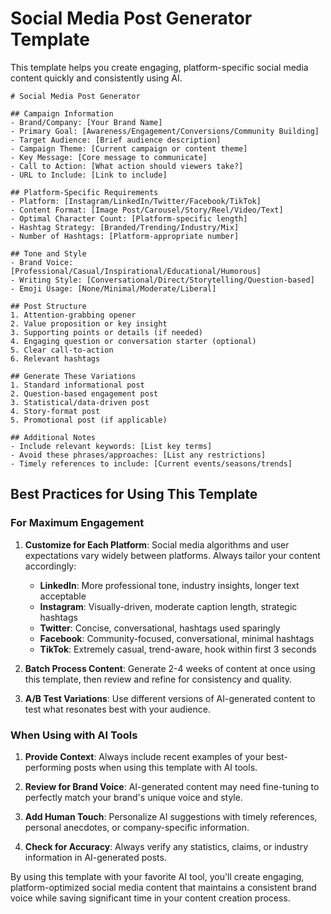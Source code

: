 # Social Media Post Generator Template

This template helps you create engaging, platform-specific social media content quickly and consistently using AI.

```
# Social Media Post Generator

## Campaign Information
- Brand/Company: [Your Brand Name]
- Primary Goal: [Awareness/Engagement/Conversions/Community Building]
- Target Audience: [Brief audience description]
- Campaign Theme: [Current campaign or content theme]
- Key Message: [Core message to communicate]
- Call to Action: [What action should viewers take?]
- URL to Include: [Link to include]

## Platform-Specific Requirements
- Platform: [Instagram/LinkedIn/Twitter/Facebook/TikTok]
- Content Format: [Image Post/Carousel/Story/Reel/Video/Text]
- Optimal Character Count: [Platform-specific length]
- Hashtag Strategy: [Branded/Trending/Industry/Mix]
- Number of Hashtags: [Platform-appropriate number]

## Tone and Style
- Brand Voice: [Professional/Casual/Inspirational/Educational/Humorous]
- Writing Style: [Conversational/Direct/Storytelling/Question-based]
- Emoji Usage: [None/Minimal/Moderate/Liberal]

## Post Structure
1. Attention-grabbing opener
2. Value proposition or key insight
3. Supporting points or details (if needed)
4. Engaging question or conversation starter (optional)
5. Clear call-to-action
6. Relevant hashtags

## Generate These Variations
1. Standard informational post
2. Question-based engagement post
3. Statistical/data-driven post
4. Story-format post
5. Promotional post (if applicable)

## Additional Notes
- Include relevant keywords: [List key terms]
- Avoid these phrases/approaches: [List any restrictions]
- Timely references to include: [Current events/seasons/trends]
```

## Best Practices for Using This Template

### For Maximum Engagement

1. **Customize for Each Platform**: Social media algorithms and user expectations vary widely between platforms. Always tailor your content accordingly:
   - **LinkedIn**: More professional tone, industry insights, longer text acceptable
   - **Instagram**: Visually-driven, moderate caption length, strategic hashtags
   - **Twitter**: Concise, conversational, hashtags used sparingly
   - **Facebook**: Community-focused, conversational, minimal hashtags
   - **TikTok**: Extremely casual, trend-aware, hook within first 3 seconds

2. **Batch Process Content**: Generate 2-4 weeks of content at once using this template, then review and refine for consistency and quality.

3. **A/B Test Variations**: Use different versions of AI-generated content to test what resonates best with your audience.

### When Using with AI Tools

1. **Provide Context**: Always include recent examples of your best-performing posts when using this template with AI tools.

2. **Review for Brand Voice**: AI-generated content may need fine-tuning to perfectly match your brand's unique voice and style.

3. **Add Human Touch**: Personalize AI suggestions with timely references, personal anecdotes, or company-specific information.

4. **Check for Accuracy**: Always verify any statistics, claims, or industry information in AI-generated posts.

By using this template with your favorite AI tool, you'll create engaging, platform-optimized social media content that maintains a consistent brand voice while saving significant time in your content creation process. 